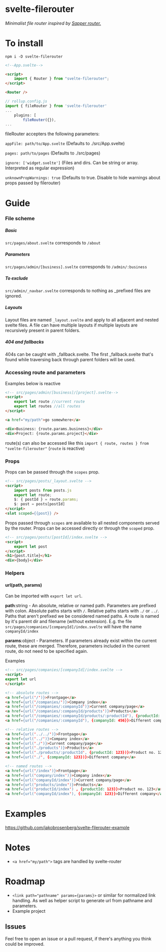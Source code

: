 # svelte-filerouter

###### Minimalist file router inspired by [Sapper router.](https://sapper.svelte.dev/docs#File_naming_rules)






# To install

``npm i -D svelte-filerouter``


```html
<!--App.svelte-->

<script>
    import { Router } from "svelte-filerouter";
</script>

<Router />

```

```javascript
// rollup.config.js
import { fileRouter } from 'svelte-filerouter'
...
    plugins: [
        fileRouter({}),
...

```
fileRouter accepters the following parameters:

``appFile: path/to/App.svelte`` (Defaults to ./src/App.svelte)

``pages: path/to/pages`` (Defaults to ./src/pages)

``ignore: ['widget.svelte']`` (Files and dirs. Can be string or array. Interpreted as regular expression)

``unknownPropWarnings: true`` (Defaults to true. Disable to hide warnings about props passed by filerouter)


# **Guide**

### File scheme

##### Basic
``src/pages/about.svelte`` corresponds to ``/about``

##### Parameters
``src/pages/admin/[business].svelte`` corresponds to ``/admin/:business``

##### To exclude
``src/admin/_navbar.svelte`` corresponds to nothing as _prefixed files are ignored.

##### Layouts
Layout files are named ``_layout.svelte`` and apply to all adjacent and nested svelte files. A file can have multiple layouts if multiple layouts are recursively present in parent folders.

##### 404 and fallbacks
404s can be caught with _fallback.svelte. The first _fallback.svelte that's found while traversing back through parent folders will be used.

### Accessing route and parameters
Examples below is reactive

```html
<!-- src/pages/admin/[business]/[project].svelte-->
<script>
    export let route //current route
    export let routes //all routes
</script>

<a href="my/path">go somewhere</a>

<div>Business: {route.params.business}</div>
<div>Project: {route.params.project}</div>
```

route(s) can also be accessed like this
``import { route, routes } from "svelte-filerouter"``
(``route`` is reactive)

### Props
Props can be passed through the ``scopes`` prop.
```html
<!-- src/pages/posts/_layout.svelte -->
<script>
    import posts from posts.js
    export let route;
    $: { postId } = route.params;
    $: post = posts[postId]
</script>
<slot scoped={{post}} />
```
Props passed through ``scopes`` are available to all nested components served by the router. Props can be accessed directly or through the ``scoped`` prop.
```html
<!-- src/pages/posts/[postId]/index.svelte -->
<script>
    export let post
</script>
<h1>{post.title}</h1>
<div>{body}</div>
```

### Helpers
#### url(path, params)
Can be imported with ``export let url``.

**path**:string -
An absolute, relative or named path. Parameters are prefixed with colon. Absolute paths starts with ``/``. Relative paths starts with ``./`` or ``../``. Paths that aren't prefixed we be considered named paths. A route is named by it's parent dir and filename (without extension). E.g. the file ``src/pages/companies/[companyId]/index.svelte`` will have the name ``companyId/index``

**params**:object - 
Parameters. If parameters already exist within the current route, these are merged. Therefore, parameters included in the current route, do not need to be specified again.

Examples
 ```html
<!-- src/pages/companies/[companyId]/index.svelte -->
<script>
export let url
</script>

<!-- absolute routes -->
<a href={url('/')}>Frontpage</a>
<a href={url('/companies/')}>Company index</a>
<a href={url('/companies/:companyId')}>Current company/page</a>
<a href={url('/companies/:companyId/products')}>Products</a>
<a href={url('/companies/:companyId/products/:productId'), {productId: 123}}>Product no. 123</a>
<a href={url('/companies/:companyId'), {companyId: 456}}>Different company</a>

<!-- relative routes -->
<a href={url('../../')}>Frontpage</a>
<a href={url('../')}>Company index</a>
<a href={url('./')}>Current company/page</a>
<a href={url('./products')}>Products</a>
<a href={url('./products/:productId', {productId: 123})}>Product no. 123</a>
<a href={url('./', {companyId: 123})}>Different company</a>

<!-- named routes -->
<a href={url('/index')}>Frontpage</a>
<a href={url('company/index')}>Company index</a>
<a href={url('companyId/index')}>Current company/page</a>
<a href={url('products/index')}>Products</a>
<a href={url('productId/index') , {productId: 123}}>Product no. 123</a>
<a href={url('companyId/index'), {companyId: 123}}>Different company</a>
```




# Examples
https://github.com/jakobrosenberg/svelte-filerouter-example

# Notes
- ``<a href="my/path">`` tags are handled by svelte-router

# Roadmap
- ``<link path="pathname" params={params}>`` or similar for normalized link handling. As well as helper script to generate url from pathname and parameters.
- Example project

## Issues
Feel free to open an issue or a pull request, if there's anything you think could be improved.
